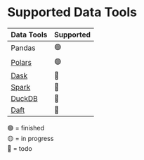 [Polars]: https://github.com/pola-rs/polars
[Dask]: https://www.dask.org/
[Spark]: https://spark.apache.org/docs/latest/api/python/index.html
[DuckDB]: https://github.com/duckdb/duckdb
[Daft]: https://github.com/Eventual-Inc/Daft

# Supported Data Tools

| Data Tools               | Supported |
| ------------------------ | --------- |
| Pandas                   | 🟢        |
| [Polars]                 | 🟢        |
| [Dask]                   | 🔴        |
| [Spark]                  | 🔴        |
| [DuckDB]                 | 🔴        |
| [Daft]                   | 🔴        |

🟢 = finished \
🟡 = in progress \
🔴 = todo 